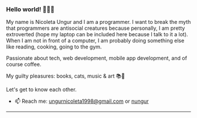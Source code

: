 ### Hello world! 👩🏻‍💻


My name is Nicoleta Ungur and I am a programmer. I want to break the myth that programmers are antisocial creatures because personally, I am pretty extroverted (hope my laptop can be included here because I talk to it a lot).
When I am not in front of a computer, I am probably doing something else like reading, cooking, going to the gym.

Passionate about tech, web development, mobile app development, and of course coffee. 

My guilty pleasures: books, cats, music & art 📚🎨

Let's get to know each other.


- 📫 Reach me: ungurnicoleta1998@gmail.com or [nungur](https://www.nungur.com)

---

<!-- <img src="https://github.com/devicons/devicon/blob/master/icons/javascript/javascript-original.svg" alt="JavaScript" width="50" height="50"/> <img src="https://github.com/devicons/devicon/blob/master/icons/rails/rails-plain-wordmark.svg" alt="Rails" width="50" height="50"/> <img src="https://github.com/devicons/devicon/blob/master/icons/python/python-original.svg" alt="Python" width="50" height="50"/> <img src="https://github.com/devicons/devicon/blob/master/icons/react/react-original.svg" alt="React" width="50" height="50"/> <img src="https://github.com/devicons/devicon/blob/master/icons/nodejs/nodejs-original-wordmark.svg" alt="NodeJS" width="60" height="60"/> <img src="https://github.com/devicons/devicon/blob/master/icons/html5/html5-original.svg" alt="HTML" width="50" height="50"/> <img src="https://github.com/devicons/devicon/blob/master/icons/css3/css3-plain-wordmark.svg" alt="CSS" width="50" height="50"/><img src="https://github.com/devicons/devicon/blob/master/icons/sass/sass-original.svg" alt="SASS" width="50" height="50"/> <img src="https://cdn.worldvectorlogo.com/logos/tailwindcss.svg" alt="TailwindCSS" width="50" height="50"/> <img src="https://github.com/devicons/devicon/blob/master/icons/mongodb/mongodb-original-wordmark.svg" alt="MongoDB" width="50" height="50"/> <img src="https://github.com/devicons/devicon/blob/master/icons/postgresql/postgresql-original-wordmark.svg" alt="PostgreSQL" width="50" height="50"/> <img src="https://github.com/devicons/devicon/blob/master/icons/git/git-original-wordmark.svg" alt="Git" width="60" height="60"/>  <img src="https://github.com/devicons/devicon/blob/master/icons/amazonwebservices/amazonwebservices-original-wordmark.svg" alt="AWS" width="60" height="60"/>  <img src="https://github.com/devicons/devicon/blob/master/icons/npm/npm-original-wordmark.svg" alt="npm" width="50" height="60"/>  <img src="https://github.com/devicons/devicon/blob/master/icons/yarn/yarn-original-wordmark.svg" alt="yarn" width="50" height="50"/> 

 -->

<!-- ### Stats

<p align="center">
  <img align="" height='150px' src="https://github-readme-stats.vercel.app/api?username=ungurnicoleta&hide_title=true&show_icons=true&theme=tokyonight" alt="ungurnicoleta" />  
  <img align="" height='150px' src="https://github-readme-stats.vercel.app/api/top-langs/?username=ungurnicoleta&hide_title=false&layout=compact&theme=tokyonight" alt="ungurnicoleta" />
</p>
<br>
<p align="center">
<img align="center" src="https://github-readme-streak-stats.herokuapp.com/?user=ungurnicoleta&theme=dark&hide_border=true"/>
</p>

 -->
